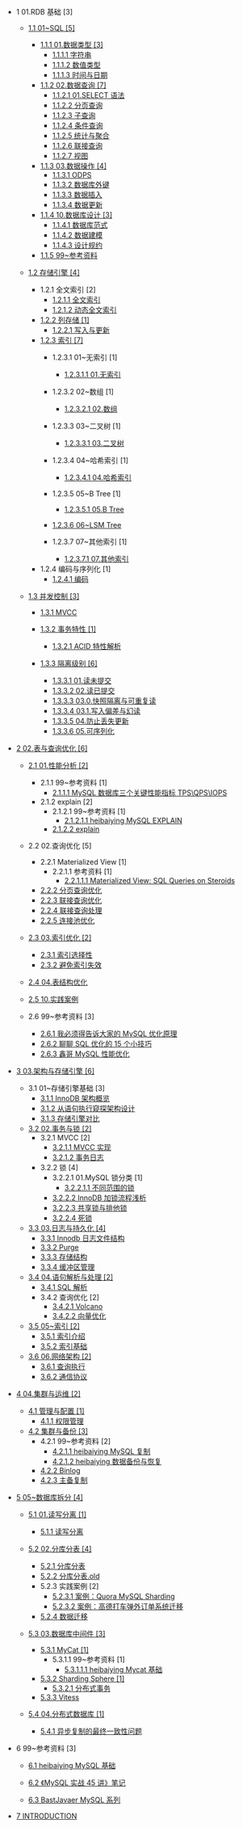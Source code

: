   - 1 01.RDB 基础 [3]
    - [1.1 01~SQL [5]](/01.RDB%20基础/01~SQL/README.md)
      - [1.1.1 01.数据类型 [3]](/01.RDB%20基础/01~SQL/01.数据类型/README.md)
        - [1.1.1.1 字符串](/01.RDB%20基础/01~SQL/01.数据类型/字符串.md)
        - [1.1.1.2 数值类型](/01.RDB%20基础/01~SQL/01.数据类型/数值类型.md)
        - [1.1.1.3 时间与日期](/01.RDB%20基础/01~SQL/01.数据类型/时间与日期.md)
      - [1.1.2 02.数据查询 [7]](/01.RDB%20基础/01~SQL/02.数据查询/README.md)
        - [1.1.2.1 01.SELECT 语法](/01.RDB%20基础/01~SQL/02.数据查询/01.SELECT%20语法.md)
        - [1.1.2.2 分页查询](/01.RDB%20基础/01~SQL/02.数据查询/分页查询.md)
        - [1.1.2.3 子查询](/01.RDB%20基础/01~SQL/02.数据查询/子查询.md)
        - [1.1.2.4 条件查询](/01.RDB%20基础/01~SQL/02.数据查询/条件查询.md)
        - [1.1.2.5 统计与聚合](/01.RDB%20基础/01~SQL/02.数据查询/统计与聚合.md)
        - [1.1.2.6 联接查询](/01.RDB%20基础/01~SQL/02.数据查询/联接查询.md)
        - [1.1.2.7 视图](/01.RDB%20基础/01~SQL/02.数据查询/视图.md)
      - [1.1.3 03.数据操作 [4]](/01.RDB%20基础/01~SQL/03.数据操作/README.md)
        - [1.1.3.1 ODPS](/01.RDB%20基础/01~SQL/03.数据操作/ODPS.md)
        - [1.1.3.2 数据库外键](/01.RDB%20基础/01~SQL/03.数据操作/数据库外键.md)
        - [1.1.3.3 数据插入](/01.RDB%20基础/01~SQL/03.数据操作/数据插入.md)
        - [1.1.3.4 数据更新](/01.RDB%20基础/01~SQL/03.数据操作/数据更新.md)
      - [1.1.4 10.数据库设计 [3]](/01.RDB%20基础/01~SQL/10.数据库设计/README.md)
        - [1.1.4.1 数据库范式](/01.RDB%20基础/01~SQL/10.数据库设计/数据库范式.md)
        - [1.1.4.2 数据建模](/01.RDB%20基础/01~SQL/10.数据库设计/数据建模.md)
        - [1.1.4.3 设计规约](/01.RDB%20基础/01~SQL/10.数据库设计/设计规约.md)
      - [1.1.5 99~参考资料](/01.RDB%20基础/01~SQL/99~参考资料/README.md)
        
    - [1.2 存储引擎 [4]](/01.RDB%20基础/存储引擎/README.md)
      - 1.2.1 全文索引 [2]
        - [1.2.1.1 全文索引](/01.RDB%20基础/存储引擎/全文索引/全文索引.md)
        - [1.2.1.2 动态全文索引](/01.RDB%20基础/存储引擎/全文索引/动态全文索引.md)
      - [1.2.2 列存储 [1]](/01.RDB%20基础/存储引擎/列存储/README.md)
        - [1.2.2.1 写入与更新](/01.RDB%20基础/存储引擎/列存储/写入与更新.md)
      - [1.2.3 索引 [7]](/01.RDB%20基础/存储引擎/索引/README.md)
        - 1.2.3.1 01~无索引 [1]
          - [1.2.3.1.1 01.无索引](/01.RDB%20基础/存储引擎/索引/01~无索引/01.无索引.md)
        - 1.2.3.2 02~数组 [1]
          - [1.2.3.2.1 02.数组](/01.RDB%20基础/存储引擎/索引/02~数组/02.数组.md)
        - 1.2.3.3 03~二叉树 [1]
          - [1.2.3.3.1 03.二叉树](/01.RDB%20基础/存储引擎/索引/03~二叉树/03.二叉树.md)
        - 1.2.3.4 04~哈希索引 [1]
          - [1.2.3.4.1 04.哈希索引](/01.RDB%20基础/存储引擎/索引/04~哈希索引/04.哈希索引.md)
        - 1.2.3.5 05~B Tree [1]
          - [1.2.3.5.1 05.B Tree](/01.RDB%20基础/存储引擎/索引/05~B-Tree/05.B-Tree.md)
        - [1.2.3.6 06~LSM Tree](/01.RDB%20基础/存储引擎/索引/06~LSM-Tree/README.md)
          
        - 1.2.3.7 07~其他索引 [1]
          - [1.2.3.7.1 07.其他索引](/01.RDB%20基础/存储引擎/索引/07~其他索引/07.其他索引.md)
      - 1.2.4 编码与序列化 [1]
        - [1.2.4.1 编码](/01.RDB%20基础/存储引擎/编码与序列化/编码.md)
    - [1.3 并发控制 [3]](/01.RDB%20基础/并发控制/README.md)
      - [1.3.1 MVCC](/01.RDB%20基础/并发控制/MVCC/README.md)
        
      - [1.3.2 事务特性 [1]](/01.RDB%20基础/并发控制/事务特性/README.md)
        - [1.3.2.1 ACID 特性解析](/01.RDB%20基础/并发控制/事务特性/ACID%20特性解析.md)
      - [1.3.3 隔离级别 [6]](/01.RDB%20基础/并发控制/隔离级别/README.md)
        - [1.3.3.1 01.读未提交](/01.RDB%20基础/并发控制/隔离级别/01.读未提交.md)
        - [1.3.3.2 02.读已提交](/01.RDB%20基础/并发控制/隔离级别/02.读已提交.md)
        - [1.3.3.3 03.0.快照隔离与可重复读](/01.RDB%20基础/并发控制/隔离级别/03.0.快照隔离与可重复读.md)
        - [1.3.3.4 03.1.写入偏差与幻读](/01.RDB%20基础/并发控制/隔离级别/03.1.写入偏差与幻读.md)
        - [1.3.3.5 04.防止丢失更新](/01.RDB%20基础/并发控制/隔离级别/04.防止丢失更新.md)
        - [1.3.3.6 05.可序列化](/01.RDB%20基础/并发控制/隔离级别/05.可序列化.md)
  - [2 02.表与查询优化 [6]](/02.表与查询优化/README.md)
    - [2.1 01.性能分析 [2]](/02.表与查询优化/01.性能分析/README.md)
      - 2.1.1 99~参考资料 [1]
        - [2.1.1.1 MySQL 数据库三个关键性能指标 TPS\QPS\IOPS](/02.表与查询优化/01.性能分析/99~参考资料/2021-MySQL%20数据库三个关键性能指标%20TPS\QPS\IOPS.md)
      - 2.1.2 explain [2]
        - 2.1.2.1 99~参考资料 [1]
          - [2.1.2.1.1 heibaiying MySQL EXPLAIN](/02.表与查询优化/01.性能分析/explain/99~参考资料/2020-heibaiying-MySQL%20EXPLAIN.md)
        - [2.1.2.2 explain](/02.表与查询优化/01.性能分析/explain/explain.md)
    - 2.2 02.查询优化 [5]
      - 2.2.1 Materialized View [1]
        - 2.2.1.1 参考资料 [1]
          - [2.2.1.1.1 Materialized View: SQL Queries on Steroids](/02.表与查询优化/02.查询优化/Materialized%20View/.more/2022-Materialized%20View:%20SQL%20Queries%20on%20Steroids.md)
      - [2.2.2 分页查询优化](/02.表与查询优化/02.查询优化/分页查询优化.md)
      - [2.2.3 联接查询优化](/02.表与查询优化/02.查询优化/联接查询优化.md)
      - [2.2.4 联接查询处理](/02.表与查询优化/02.查询优化/联接查询处理.md)
      - [2.2.5 连接池优化](/02.表与查询优化/02.查询优化/连接池优化.md)
    - [2.3 03.索引优化 [2]](/02.表与查询优化/03.索引优化/README.md)
      - [2.3.1 索引选择性](/02.表与查询优化/03.索引优化/索引选择性.md)
      - [2.3.2 避免索引失效](/02.表与查询优化/03.索引优化/避免索引失效.md)
    - [2.4 04.表结构优化](/02.表与查询优化/04.表结构优化/README.md)
      
    - [2.5 10.实践案例](/02.表与查询优化/10.实践案例/README.md)
      
    - 2.6 99~参考资料 [3]
      - [2.6.1 我必须得告诉大家的 MySQL 优化原理](/02.表与查询优化/99~参考资料/2017-我必须得告诉大家的%20MySQL%20优化原理.md)
      - [2.6.2 聊聊 SQL 优化的 15 个小技巧](/02.表与查询优化/99~参考资料/2021-聊聊%20SQL%20优化的%2015%20个小技巧.md)
      - [2.6.3 鑫哥 MySQL 性能优化](/02.表与查询优化/99~参考资料/2022-鑫哥-MySQL%20性能优化.md)
  - [3 03.架构与存储引擎 [6]](/03.架构与存储引擎/README.md)
    - 3.1 01~存储引擎基础 [3]
      - [3.1.1 InnoDB 架构概览](/03.架构与存储引擎/01~存储引擎基础/InnoDB%20架构概览.md)
      - [3.1.2 从语句执行窥探架构设计](/03.架构与存储引擎/01~存储引擎基础/从语句执行窥探架构设计.md)
      - [3.1.3 存储引擎对比](/03.架构与存储引擎/01~存储引擎基础/存储引擎对比.md)
    - [3.2 02.事务与锁 [2]](/03.架构与存储引擎/02.事务与锁/README.md)
      - 3.2.1 MVCC [2]
        - [3.2.1.1 MVCC 实现](/03.架构与存储引擎/02.事务与锁/MVCC/MVCC%20实现.md)
        - [3.2.1.2 事务日志](/03.架构与存储引擎/02.事务与锁/MVCC/事务日志.md)
      - 3.2.2 锁 [4]
        - 3.2.2.1 01.MySQL 锁分类 [1]
          - [3.2.2.1.1 不同范围的锁](/03.架构与存储引擎/02.事务与锁/锁/01.MySQL%20锁分类/不同范围的锁.md)
        - [3.2.2.2 InnoDB 加锁流程浅析](/03.架构与存储引擎/02.事务与锁/锁/InnoDB%20加锁流程浅析.md)
        - [3.2.2.3 共享锁与排他锁](/03.架构与存储引擎/02.事务与锁/锁/共享锁与排他锁.md)
        - [3.2.2.4 死锁](/03.架构与存储引擎/02.事务与锁/锁/死锁.md)
    - [3.3 03.日志与持久化 [4]](/03.架构与存储引擎/03.日志与持久化/README.md)
      - [3.3.1 Innodb 日志文件结构](/03.架构与存储引擎/03.日志与持久化/Innodb%20日志文件结构.md)
      - [3.3.2 Purge](/03.架构与存储引擎/03.日志与持久化/Purge.md)
      - [3.3.3 存储结构](/03.架构与存储引擎/03.日志与持久化/存储结构.md)
      - [3.3.4 缓冲区管理](/03.架构与存储引擎/03.日志与持久化/缓冲区管理.md)
    - [3.4 04.语句解析与处理 [2]](/03.架构与存储引擎/04.语句解析与处理/README.md)
      - [3.4.1 SQL 解析](/03.架构与存储引擎/04.语句解析与处理/SQL%20解析.md)
      - 3.4.2 查询优化 [2]
        - [3.4.2.1 Volcano](/03.架构与存储引擎/04.语句解析与处理/查询优化/Volcano.md)
        - [3.4.2.2 向量优化](/03.架构与存储引擎/04.语句解析与处理/查询优化/向量优化.md)
    - [3.5 05~索引 [2]](/03.架构与存储引擎/05~索引/README.md)
      - [3.5.1 索引介绍](/03.架构与存储引擎/05~索引/索引介绍.md)
      - [3.5.2 索引基础](/03.架构与存储引擎/05~索引/索引基础.md)
    - [3.6 06.网络架构 [2]](/03.架构与存储引擎/06.网络架构/README.md)
      - [3.6.1 查询执行](/03.架构与存储引擎/06.网络架构/查询执行.md)
      - [3.6.2 通信协议](/03.架构与存储引擎/06.网络架构/通信协议.md)
  - [4 04.集群与运维 [2]](/04.集群与运维/README.md)
    - [4.1 管理与配置 [1]](/04.集群与运维/管理与配置/README.md)
      - [4.1.1 权限管理](/04.集群与运维/管理与配置/权限管理.md)
    - [4.2 集群与备份 [3]](/04.集群与运维/集群与备份/README.md)
      - 4.2.1 99~参考资料 [2]
        - [4.2.1.1 heibaiying MySQL 复制](/04.集群与运维/集群与备份/99~参考资料/2020-heibaiying-MySQL%20复制.md)
        - [4.2.1.2 heibaiying 数据备份与恢复](/04.集群与运维/集群与备份/99~参考资料/2020-heibaiying-数据备份与恢复.md)
      - [4.2.2 Binlog](/04.集群与运维/集群与备份/Binlog.md)
      - [4.2.3 主备复制](/04.集群与运维/集群与备份/主备复制.md)
  - [5 05~数据库拆分 [4]](/05~数据库拆分/README.md)
    - [5.1 01.读写分离 [1]](/05~数据库拆分/01.读写分离/README.md)
      - [5.1.1 读写分离](/05~数据库拆分/01.读写分离/读写分离.md)
    - [5.2 02.分库分表 [4]](/05~数据库拆分/02.分库分表/README.md)
      - [5.2.1 分库分表](/05~数据库拆分/02.分库分表/分库分表.md)
      - [5.2.2 分库分表.old](/05~数据库拆分/02.分库分表/分库分表.old.md)
      - 5.2.3 实践案例 [2]
        - [5.2.3.1 案例：Quora MySQL Sharding](/05~数据库拆分/02.分库分表/实践案例/案例：Quora%20MySQL%20Sharding.md)
        - [5.2.3.2 案例：高德打车弹外订单系统迁移](/05~数据库拆分/02.分库分表/实践案例/案例：高德打车弹外订单系统迁移.md)
      - [5.2.4 数据迁移](/05~数据库拆分/02.分库分表/数据迁移.md)
    - [5.3 03.数据库中间件 [3]](/05~数据库拆分/03.数据库中间件/README.md)
      - [5.3.1 MyCat [1]](/05~数据库拆分/03.数据库中间件/MyCat/README.md)
        - 5.3.1.1 99~参考资料 [1]
          - [5.3.1.1.1 heibaiying Mycat 基础](/05~数据库拆分/03.数据库中间件/MyCat/99~参考资料/2020-heibaiying-Mycat%20基础.md)
      - [5.3.2 Sharding Sphere [1]](/05~数据库拆分/03.数据库中间件/Sharding-Sphere/README.md)
        - [5.3.2.1 分布式事务](/05~数据库拆分/03.数据库中间件/Sharding-Sphere/分布式事务.md)
      - [5.3.3 Vitess](/05~数据库拆分/03.数据库中间件/Vitess/README.md)
        
    - [5.4 04.分布式数据库 [1]](/05~数据库拆分/04.分布式数据库/README.md)
      - [5.4.1 异步复制的最终一致性问题](/05~数据库拆分/04.分布式数据库/异步复制的最终一致性问题.md)
  - 6 99~参考资料 [3]
    - [6.1 heibaiying MySQL 基础](/99~参考资料/2020-heibaiying-MySQL%20基础.md)
    - [6.2 《MySQL 实战 45 讲》笔记](/99~参考资料/2021-《MySQL%20实战%2045%20讲》笔记/README.md)
      
    - [6.3 BastJavaer MySQL 系列](/99~参考资料/BastJavaer-MySQL%20系列/README.md)
      
  - [7 INTRODUCTION](/INTRODUCTION.md)